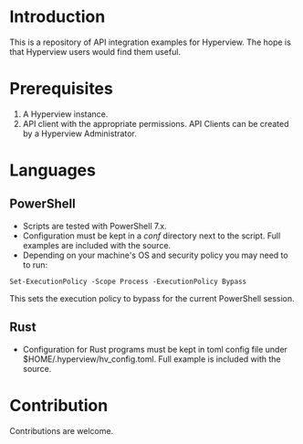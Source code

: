 # Introduction

This is a repository of API integration examples for Hyperview. The hope is that Hyperview users would find them useful.

# Prerequisites

1. A Hyperview instance.
2. API client with the appropriate permissions. API Clients can be created by a Hyperview Administrator.

# Languages

## PowerShell

- Scripts are tested with PowerShell 7.x.
- Configuration must be kept in a *conf* directory next to the script. Full examples are included with the source.
- Depending on your machine's OS and security policy you may need to to run:

```
Set-ExecutionPolicy -Scope Process -ExecutionPolicy Bypass
```

This sets the execution policy to bypass for the current PowerShell session.

## Rust

- Configuration for Rust programs must be kept in toml config file under $HOME/.hyperview/hv_config.toml. Full example is included with the source.

# Contribution

Contributions are welcome.

